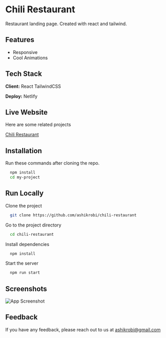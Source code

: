 # Chili Restaurant

Restaurant landing page. Created with react and tailwind.

## Features

- Responsive
- Cool Animations

## Tech Stack

**Client:** React TailwindCSS

**Deploy:** Netlify

## Live Website

Here are some related projects

[Chili Restaurant](https://60c1b97d4876f1c781cee235--awesome-payne-145897.netlify.app/)

## Installation

Run these commands after cloning the repo.

```bash
  npm install
  cd my-project
```

## Run Locally

Clone the project

```bash
  git clone https://github.com/ashikrobi/chili-restaurant
```

Go to the project directory

```bash
  cd chili-restaurant
```

Install dependencies

```bash
  npm install
```

Start the server

```bash
  npm run start
```

## Screenshots

![App Screenshot](https://i.ibb.co/2t0sz76/chili-restaurant.png)

## Feedback

If you have any feedback, please reach out to us at ashikrobi@gmail.com
